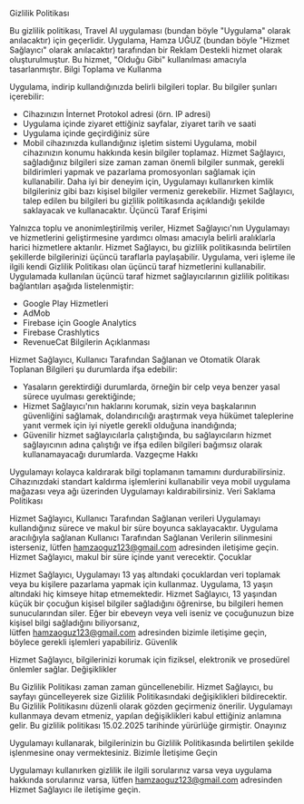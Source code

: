 Gizlilik Politikası

Bu gizlilik politikası, Travel AI uygulaması (bundan böyle "Uygulama" olarak anılacaktır) için geçerlidir. Uygulama, Hamza UĞUZ (bundan böyle "Hizmet Sağlayıcı" olarak anılacaktır) tarafından bir Reklam Destekli hizmet olarak oluşturulmuştur. Bu hizmet, "Olduğu Gibi" kullanılması amacıyla tasarlanmıştır.
Bilgi Toplama ve Kullanma

Uygulama, indirip kullandığınızda belirli bilgileri toplar. Bu bilgiler şunları içerebilir:
* Cihazınızın İnternet Protokol adresi (örn. IP adresi)
* Uygulama içinde ziyaret ettiğiniz sayfalar, ziyaret tarih ve saati
* Uygulama içinde geçirdiğiniz süre
* Mobil cihazınızda kullandığınız işletim sistemi
Uygulama, mobil cihazınızın konumu hakkında kesin bilgiler toplamaz.
Hizmet Sağlayıcı, sağladığınız bilgileri size zaman zaman önemli bilgiler sunmak, gerekli bildirimleri yapmak ve pazarlama promosyonları sağlamak için kullanabilir.
Daha iyi bir deneyim için, Uygulamayı kullanırken kimlik bilgileriniz gibi bazı kişisel bilgiler vermeniz gerekebilir. Hizmet Sağlayıcı, talep edilen bu bilgileri bu gizlilik politikasında açıklandığı şekilde saklayacak ve kullanacaktır.
Üçüncü Taraf Erişimi

Yalnızca toplu ve anonimleştirilmiş veriler, Hizmet Sağlayıcı'nın Uygulamayı ve hizmetlerini geliştirmesine yardımcı olması amacıyla belirli aralıklarla harici hizmetlere aktarılır. Hizmet Sağlayıcı, bu gizlilik politikasında belirtilen şekillerde bilgilerinizi üçüncü taraflarla paylaşabilir.
Uygulama, veri işleme ile ilgili kendi Gizlilik Politikası olan üçüncü taraf hizmetlerini kullanabilir. Uygulamada kullanılan üçüncü taraf hizmet sağlayıcılarının gizlilik politikası bağlantıları aşağıda listelenmiştir:
* Google Play Hizmetleri
* AdMob
* Firebase için Google Analytics
* Firebase Crashlytics
* RevenueCat
Bilgilerin Açıklanması

Hizmet Sağlayıcı, Kullanıcı Tarafından Sağlanan ve Otomatik Olarak Toplanan Bilgileri şu durumlarda ifşa edebilir:
* Yasaların gerektirdiği durumlarda, örneğin bir celp veya benzer yasal sürece uyulması gerektiğinde;
* Hizmet Sağlayıcı'nın haklarını korumak, sizin veya başkalarının güvenliğini sağlamak, dolandırıcılığı araştırmak veya hükümet taleplerine yanıt vermek için iyi niyetle gerekli olduğuna inandığında;
* Güvenilir hizmet sağlayıcılarla çalıştığında, bu sağlayıcıların hizmet sağlayıcının adına çalıştığı ve ifşa edilen bilgileri bağımsız olarak kullanamayacağı durumlarda.
Vazgeçme Hakkı

Uygulamayı kolayca kaldırarak bilgi toplamanın tamamını durdurabilirsiniz. Cihazınızdaki standart kaldırma işlemlerini kullanabilir veya mobil uygulama mağazası veya ağı üzerinden Uygulamayı kaldırabilirsiniz.
Veri Saklama Politikası

Hizmet Sağlayıcı, Kullanıcı Tarafından Sağlanan verileri Uygulamayı kullandığınız sürece ve makul bir süre boyunca saklayacaktır. Uygulama aracılığıyla sağlanan Kullanıcı Tarafından Sağlanan Verilerin silinmesini isterseniz, lütfen hamzaoguz123@gmail.com adresinden iletişime geçin. Hizmet Sağlayıcı, makul bir süre içinde yanıt verecektir.
Çocuklar

Hizmet Sağlayıcı, Uygulamayı 13 yaş altındaki çocuklardan veri toplamak veya bu kişilere pazarlama yapmak için kullanmaz. Uygulama, 13 yaşın altındaki hiç kimseye hitap etmemektedir. Hizmet Sağlayıcı, 13 yaşından küçük bir çocuğun kişisel bilgiler sağladığını öğrenirse, bu bilgileri hemen sunucularından siler. Eğer bir ebeveyn veya veli iseniz ve çocuğunuzun bize kişisel bilgi sağladığını biliyorsanız, lütfen hamzaoguz123@gmail.com adresinden bizimle iletişime geçin, böylece gerekli işlemleri yapabiliriz.
Güvenlik

Hizmet Sağlayıcı, bilgilerinizi korumak için fiziksel, elektronik ve prosedürel önlemler sağlar.
Değişiklikler

Bu Gizlilik Politikası zaman zaman güncellenebilir. Hizmet Sağlayıcı, bu sayfayı güncelleyerek size Gizlilik Politikasındaki değişiklikleri bildirecektir. Bu Gizlilik Politikasını düzenli olarak gözden geçirmeniz önerilir. Uygulamayı kullanmaya devam etmeniz, yapılan değişiklikleri kabul ettiğiniz anlamına gelir.
Bu gizlilik politikası 15.02.2025 tarihinde yürürlüğe girmiştir.
Onayınız

Uygulamayı kullanarak, bilgilerinizin bu Gizlilik Politikasında belirtilen şekilde işlenmesine onay vermektesiniz.
Bizimle İletişime Geçin

Uygulamayı kullanırken gizlilik ile ilgili sorularınız varsa veya uygulama hakkında sorularınız varsa, lütfen hamzaoguz123@gmail.com adresinden Hizmet Sağlayıcı ile iletişime geçin.
